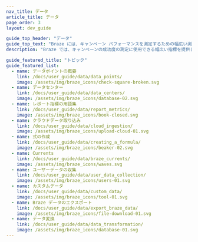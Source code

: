 ```yaml
---
nav_title: データ 
article_title: データ 
page_order: 3
layout: dev_guide

guide_top_header: "データ"
guide_top_text: "Braze には、キャンペーン パフォーマンスを測定するための幅広い測定基準が用意されています。また、必要な数値を確実に取得できるように、レポート機能と追跡機能も複数提供しています。<br><br>Braze データを活用し、<a href='/docs/user_guide/data_and_analytics/braze_currents/'>Currents</a> を使用して、他のクラス最高のレポート作成プラットフォームからのビジネスインテリジェンス (BI) および分析業務を補完します。Currents は、大量の詳細な顧客データを処理するためにチームで使用できるデータストリーミングエクスポートツールです。"
description: "Braze では、キャンペーンの成功度の測定に使用できる幅広い指標を提供しています。また、必要な数値を確実に取得できるように、レポート機能と追跡機能も複数提供しています。" 

guide_featured_title: "トピック"
guide_featured_list:
  - name: データポイントの概要
    link: /docs/user_guide/data/data_points/
    image: /assets/img/braze_icons/check-square-broken.svg
  - name: データセンター
    link: /docs/user_guide/data/data_centers/
    image: /assets/img/braze_icons/database-02.svg
  - name: レポート指標の用語集
    link: /docs/user_guide/data/report_metrics/
    image: /assets/img/braze_icons/book-closed.svg
  - name: クラウドデータ取り込み
    link: /docs/user_guide/data/cloud_ingestion/
    image: /assets/img/braze_icons/upload-cloud-01.svg
  - name: 式の作成
    link: /docs/user_guide/data/creating_a_formula/
    image: /assets/img/braze_icons/beaker-02.svg
  - name: Currents
    link: /docs/user_guide/data/braze_currents/
    image: /assets/img/braze_icons/waves.svg
  - name: ユーザーデータの収集
    link: /docs/user_guide/data/user_data_collection/
    image: /assets/img/braze_icons/users-01.svg
  - name: カスタムデータ
    link: /docs/user_guide/data/custom_data/
    image: /assets/img/braze_icons/tool-01.svg
  - name: Braze データのエクスポート
    link: /docs/user_guide/data/export_braze_data/
    image: /assets/img/braze_icons/file-download-01.svg
  - name: データ変換
    link: /docs/user_guide/data/data_transformation/
    image: /assets/img/braze_icons/database-01.svg
---
```

<br><br>
